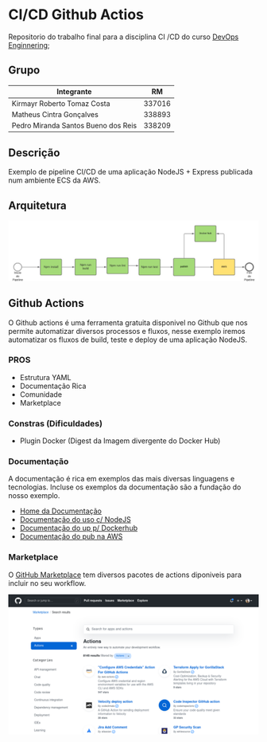 # CI/CD Github Actios
Repositorio do trabalho final para a disciplina CI /CD do curso [DevOps Enginnering](https://www.fiap.com.br/mba/mba-em-devops-engineering-integration-architecture);

## Grupo

| Integrante        | RM        |
|-------------------|-----------|
| Kirmayr Roberto Tomaz Costa | 337016 |
| Matheus Cintra Gonçalves | 338893 |
| Pedro Miranda Santos Bueno dos Reis | 338209 |

## Descrição

Exemplo de pipeline CI/CD de uma aplicação NodeJS + Express publicada num ambiente ECS da AWS.


## Arquitetura

![Arquitetura](images/pipeline.jpg)

## Github Actions

O Github actions é uma ferramenta gratuita disponivel no Github que nos permite automatizar diversos processos e fluxos, nesse exemplo iremos automatizar os fluxos de build, teste e deploy de uma aplicação NodeJS.

### PROS

* Estrutura YAML
* Documentação Rica
* Comunidade
* Marketplace

### Constras (Dificuldades)

* Plugin Docker (Digest da Imagem divergente do Docker Hub)

### Documentação

A documentação é rica em exemplos das mais diversas linguagens e tecnologias. Incluse os exemplos da documentação são a fundação do nosso exemplo.

* [Home da Documentação](https://docs.github.com/pt/actions)
* [Documentação do uso c/ NodeJS](https://docs.github.com/pt/actions/guides/building-and-testing-nodejs)
* [Documentação do up p/ Dockerhub](https://docs.github.com/pt/actions/guides/publishing-docker-images)
* [Documentação do pub na AWS](https://docs.github.com/pt/actions/guides/deploying-to-amazon-elastic-container-service)

### Marketplace

O [GitHub Marketplace](https://github.com/marketplace?type=actions) tem diversos pacotes de actions diponiveis para incluir no seu workflow.

![GitHub Marketplace](images/marketplace.png)
